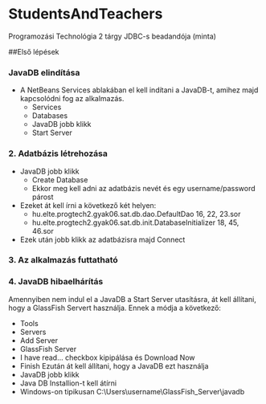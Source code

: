 # StudentsAndTeachers
Programozási Technológia 2 tárgy JDBC-s beadandója (minta)

##Első lépések
### JavaDB elindítása
  + A NetBeans Services ablakában el kell indítani a JavaDB-t, amihez majd kapcsolódni fog az alkalmazás.
    + Services
    + Databases
    + JavaDB jobb klikk
    + Start Server

### 2. Adatbázis létrehozása
  + JavaDB jobb klikk
    + Create Database
    + Ekkor meg kell adni az adatbázis nevét és egy username/password párost
  + Ezeket át kell írni a következő két helyen:
    + hu.elte.progtech2.gyak06.sat.db.dao.DefaultDao 16, 22, 23.sor
    + hu.elte.progtech2.gyak06.sat.db.init.DatabaseInitializer 18, 45, 46.sor
  + Ezek után jobb klikk az adatbázisra majd Connect

### 3. Az alkalmazás futtatható

### 4. JavaDB hibaelhárítás
Amennyiben nem indul el a JavaDB a Start Server utasításra, át kell állítani, hogy a GlassFish Servert használja. Ennek a módja a következő:
  + Tools
  + Servers
  + Add Server
  + GlassFish Server
  + I have read... checkbox kipipálása és Download Now
  + Finish
Ezután át kell állítani, hogy a JavaDB ezt használja
  + JavaDB jobb klikk
  + Java DB Installion-t kell átírni
  + Windows-on tipikusan C:\Users\username\GlassFish_Server\javadb
